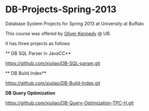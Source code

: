 DB-Projects-Spring-2013
=======================

Database System Projects for Spring 2013 at University at Buffalo

This course was offered by [Oliver Kennedy](http://www.cse.buffalo.edu/people/?u=okennedy) @ UB.

It has three projects as follows


** DB SQL Parser in JavaCC**

https://github.com/xiujiao/DB-SQL-parser.git

** DB Build Index**

https://github.com/xiujiao/DB-Build-Index.git


**DB Query Optimization**

https://github.com/xiujiao/DB-Query-Optimization-TPC-H.git
